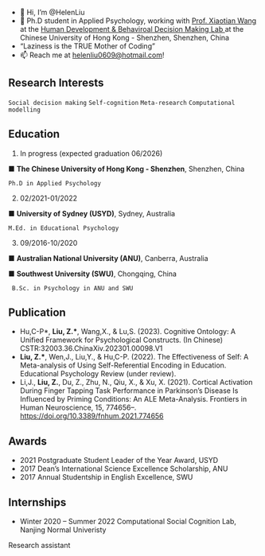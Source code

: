 - 👋 Hi, I’m @HelenLiu
- 🧐 Ph.D student in Applied Psychology, working with [Prof. Xiaotian Wang](https://myweb.cuhk.edu.cn/xtwang) at the [Human Development & Behaviroal Decision Making Lab ](https://hd-bdm-lab.netlify.app)at the Chinese University of Hong Kong - Shenzhen, Shenzhen, China
- “Laziness is the TRUE Mother of Coding”
- 📫 Reach me at helenliu0609@hotmail.com!

Research Interests 
--
 `Social decision making` `Self-cognition` `Meta-research` `Computational modelling` 

Education 
-- 
1. In progress (expected graduation 06/2026)

■	__The Chinese University of Hong Kong - Shenzhen__, Shenzhen, China
 

	Ph.D in Applied Psychology

2. 02/2021-01/2022

■	__University of Sydney (USYD)__, Sydney, Australia  

	M.Ed. in Educational Psychology

3. 09/2016-10/2020

■	__Australian National University (ANU)__, Canberra, Australia 

■	__Southwest University (SWU)__, Chongqing, China   

	 B.Sc. in Psychology in ANU and SWU
	
Publication
-- 
-  Hu,C-P*, __Liu, Z.*__, Wang,X., & Lu,S. (2023). Cognitive Ontology: A Unified Framework for Psychological Constructs. (In Chinese) CSTR:32003.36.ChinaXiv.202301.00098.V1
-  __Liu, Z.*__, Wen,J., Liu,Y., &  Hu,C-P. (2022). The Effectiveness of Self: A Meta-analysis of Using Self-Referential Encoding in Education. Educational Psychology Review (under review).
-  Li,J., __Liu, Z.__, Du, Z., Zhu, N., Qiu, X., & Xu, X. (2021). Cortical Activation During Finger Tapping Task Performance in Parkinson’s Disease Is Influenced by Priming Conditions: An ALE Meta-Analysis. Frontiers in Human Neuroscience, 15, 774656–. https://doi.org/10.3389/fnhum.2021.774656


Awards 
--

- 2021 Postgraduate Student Leader of the Year Award, USYD
- 2017 Dean’s International Science Excellence Scholarship, ANU
- 2017 Annual Studentship in English Excellence, SWU

Internships
-- 
- Winter 2020 – Summer 2022 
Computational Social Cognition Lab, Nanjing Normal Univeristy 

Research assistant
<!---
HelenLiu0609/HelenLiu0609 is a ✨ special ✨ repository because its `README.md` (this file) appears on your GitHub profile.
You can click the Preview link to take a look at your changes.
--->
